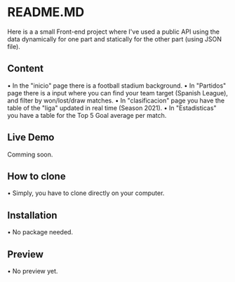 # README.MD

Here is a a small Front-end project where I've used a public API using the data dynamically for one part and statically for the other part (using JSON file).

## Content
• In the "inicio" page there is a football stadium background.
• In "Partidos" page there is a input where you can find your team target (Spanish League), and filter by won/lost/draw matches.
• In "clasificacion" page you have the table of the "liga" updated in real time (Season 2021).
• In "Estadisticas" you have a table for the Top 5 Goal average per match.

## Live Demo
Comming soon.

## How to clone
• Simply, you have to clone directly on your computer. 


## Installation
• No package needed.
## Preview
• No preview yet.
